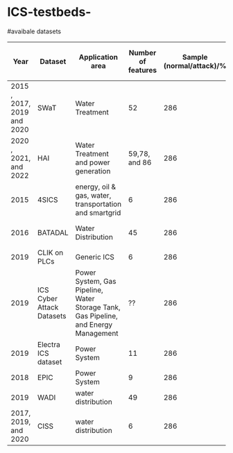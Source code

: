 # ICS-testbeds-

#avaibale datasets

Year  | Dataset  | Application area  | Number of features  |Sample (normal/attack)/% | Attack Type  | Data Size  | Data format (Mega Byte)  | Data set publicly available  
--- | --- | --- | --- |--- |--- |--- |--- |--- 
2015 , 2017, 2019 and 2020 | SWaT  | Water Treatment  | 52  | 286 | Injection attack  | 285 | CSV | https://itrust.sutd.edu.sg/itrust-labs_datasets/dataset_info/ 
2020 , 2021, and 2022|  HAI  | Water Treatment and power generation | 59,78, and 86  | 286 | Injection attack  | 181, 205, and 196 | CSV | https://www.usenix.org/conference/cset20/presentation/shin 
2015|  4SICS  | energy, oil & gas, water, transportation and smartgrid | 6 | 286 | ??  | 24, 134, and 200 | pcap | https://www.netresec.com/?page=PCAP4SICS
2016|  BATADAL   | Water Distribution | 45 | 286 | Injection attack | 1.16 and 2.08 | csv, inp | https://www.batadal.net/data.html
2019|  CLIK on PLCs   | Generic ICS | 6 | 286 | function code attack | 3.75 | pcap | https://gitlab.com/safelab/clik/-/tree/master/  
2019|  ICS  Cyber Attack Datasets  | Power System, Gas Pipeline, Water Storage Tank, Gas Pipeline, and Energy Management | ?? | 286 | ?? | ?? | CSV, ARFF | https://sites.google.com/a/uah.edu/tommy-morris-uah/ics-data-sets
2019|  Electra ICS dataset   | Power System | 11 | 286 | Reconnaissance, Injection, Replay| 56, 1.7GB | CSV| http://perception.inf.um.es/ICS-datasets/ 
2018|  EPIC   | Power System | 9 | 286 | No attacks| ?? | pcap ,CSV| https://itrust.sutd.edu.sg/itrust-labs_datasets/dataset_info/  
2019|  WADI   | water distribution | 49 | 286 |  Injection attack | ?? | CSV| https://itrust.sutd.edu.sg/itrust-labs_datasets/dataset_info/ 
2017, 2019, and 2020 |  CISS   | water distribution | 6 | 286 |  Injection attack | ?? | pcap| https://itrust.sutd.edu.sg/itrust-labs_datasets/dataset_info/ 








